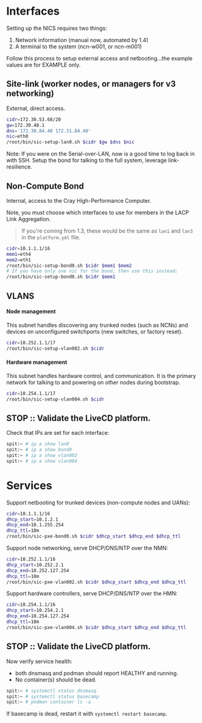 # Interfaces

Setting up the NICS requires two things:
1. Network information (manual now, automated by 1.4)
2. A terminal to the system (ncn-w001, or ncn-m001)

Follow this process to setup external access and netbooting...the example values are for EXAMPLE
only.

## Site-link (worker nodes, or managers for v3 networking)

External, direct access.

```bash
cidr=172.30.53.68/20 
gw=172.30.48.1
dns='172.30.84.40 172.31.84.40'
nic=eth0
/root/bin/sic-setup-lan0.sh $cidr $gw $dns $nic
```

Note: If you were on the Serial-over-LAN, now is a good time to log back in with SSH.
Setup the bond for talking to the full system, leverage link-resilience.

## Non-Compute Bond

Internal, access to the Cray High-Performance Computer.

Note, you must choose which interfaces to use for members in the 
LACP Link Aggregation. 

> If you're coming from 1.3, these would be the same as 
> `lan1` and `lan3` in the `platform.yml` file.

```bash
cidr=10.1.1.1/16
mem1=eth4
mem2=eth1
/root/bin/sic-setup-bond0.sh $cidr $mem1 $mem2
# If you have only one nic for the bond, then use this instead:
/root/bin/sic-setup-bond0.sh $cidr $mem1
```

## VLANS

#### Node management

This subnet handles discovering any trunked nodes (such as NCNs) 
and devices on unconfigured switchports (new switches, or factory reset).

```bash
cidr=10.252.1.1/17
/root/bin/sic-setup-vlan002.sh $cidr
```

#### Hardware management

This subnet handles hardware control, and communication. It is the primary
network for talking to and powering on other nodes during bootstrap.

```bash
cidr=10.254.1.1/17
/root/bin/sic-setup-vlan004.sh $cidr
```

## STOP :: Validate the LiveCD platform.

Check that IPs are set for each interface:

```bash
spit:~ # ip a show lan0
spit:~ # ip a show bond0
spit:~ # ip a show vlan002
spit:~ # ip a show vlan004
```

# Services

Support netbooting for trunked devices (non-compute nodes and UANs):

```bash
cidr=10.1.1.1/16
dhcp_start=10.1.2.1
dhcp_end=10.1.255.254
dhcp_ttl=10m
/root/bin/sic-pxe-bond0.sh $cidr $dhcp_start $dhcp_end $dhcp_ttl
```

Support node networking, serve DHCP/DNS/NTP over the NMN:

```bash
cidr=10.252.1.1/16
dhcp_start=10.252.2.1
dhcp_end=10.252.127.254
dhcp_ttl=10m
/root/bin/sic-pxe-vlan002.sh $cidr $dhcp_start $dhcp_end $dhcp_ttl
```

Support hardware controllers, serve DHCP/DNS/NTP over the HMN:

```bash
cidr=10.254.1.1/16
dhcp_start=10.254.2.1
dhcp_end=10.254.127.254
dhcp_ttl=10m
/root/bin/sic-pxe-vlan004.sh $cidr $dhcp_start $dhcp_end $dhcp_ttl
```

## STOP :: Validate the LiveCD platform.

Now verify service health:
- both dnsmasq and podman should report HEALTHY and running.
- No container(s) should be dead.
```bash
spit:~ # systemctl status dnsmasq
spit:~ # systemctl status basecamp
spit:~ # podman container ls -a
```
If basecamp is dead, restart it with `systemctl restart basecamp`.